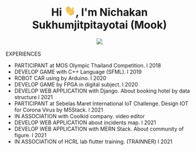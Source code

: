 <h1 align="center">Hi <img src="https://raw.githubusercontent.com/ABSphreak/ABSphreak/master/gifs/Hi.gif" width="30px">, I'm Nichakan Sukhumjitpitayotai (Mook)</h1>
<p align="center">
  <a href="https://github.com/DenverCoder1/readme-typing-svg"><img src="https://readme-typing-svg.herokuapp.com?lines=Computer+Engineering+Student;&center=true&width=500&height=50"></a>
</p>

EXPERIENCES
  - PARTICIPANT at MOS Olympic Thailand Competition. l 2018
  - DEVELOP GAME with C++ Language (SFML). l 2019
  - ROBOT CAR using by Arduino. l 2020
  - DEVELOP GAME by FPGA in digital subject. l 2020
  - DEVELOP WEB APPLICATION with Django. About booking hotel by data structure l 2021
  - PARTICIPANT at Sebelas Maret International IoT Challenge. Design IOT for Corona Virus by M5Stack. l 2021
  - IN ASSOCIATION with Coolkid company. video editor
  - DEVELOP WEB APPLICATION about incidents map. l 2021
  - DEVELOP WEB APPLICATION with MERN Stack. About community of figure. l 2021
  - IN ASSOCIATION of HCRL lab flutter training. (TRAINNER) l 2021



<!--
**moondamon/moondamon** is a ✨ _special_ ✨ repository because its `README.md` (this file) appears on your GitHub profile.

Here are some ideas to get you started:

- 🔭 I’m currently working on ...
- 🌱 I’m currently learning ...
- 👯 I’m looking to collaborate on ...
- 🤔 I’m looking for help with ...
- 💬 Ask me about ...
- 📫 How to reach me: ...
- 😄 Pronouns: ...
- ⚡ Fun fact: ...
-->
